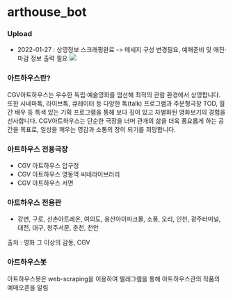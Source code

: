 # arthouse_bot

### Upload
- 2022-01-27 : 상영정보 스크래핑완료 -> 메세지 구성 변경필요, 예매준비 및 매진·마감 정보 출력 필요
![](https://user-images.githubusercontent.com/50387479/151309074-53d8f011-3eec-4827-ba53-adae20981569.JPG)

### 아트하우스란?
CGV아트하우스는 우수한 독립·예술영화를 엄선해 최적의 관람 환경에서 상영합니다. 또한 시네마톡, 라이브톡, 큐레이터 등 다양한 톡(talk) 프로그램과 주문형극장 TOD, 월간 배우 등 특색 있는 기획 프로그램을 통해 보다 깊이 있고 차별화된 영화보기의 경험을 선사합니다. CGV아트하우스는 단순한 극장을 너머 관개의 삶을 더욱 풍요롭게 하는 공간을 목표로, 일상을 깨우는 영감과 소통의 장이 되기를 희망합니다.
  
### 아트하우스 전용극장
- CGV 아트하우스 압구정  
- CGV 아트하우스 명동역 씨네라이브러리  
- CGV 아트하우스 서면  
  
### 아트하우스 전용관
- 강변, 구로, 신촌아트레온, 여의도, 용산아이파크몰, 소풍, 오리, 인천, 광주터미널, 대전, 대구, 청주서문, 춘천, 천안

출처 : 영화 그 이상의 감동, CGV 


### 아트하우스봇
아트하우스봇은 web-scraping을 이용하여 텔레그램을 통해 아트하우스관의 작품의 예매오픈을 알림  


